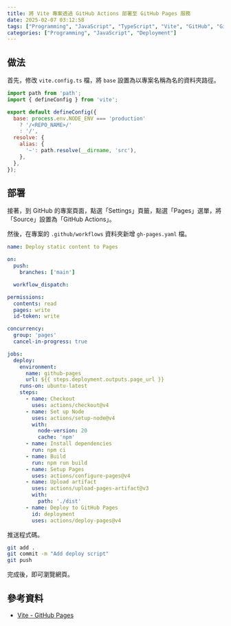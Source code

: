 ```yaml
---
title: 將 Vite 專案透過 GitHub Actions 部署至 GitHub Pages 服務
date: 2025-02-07 03:12:58
tags: ["Programming", "JavaScript", "TypeScript", "Vite", "GitHub", "GitHub Pages", "GitHub Actions"]
categories: ["Programming", "JavaScript", "Deployment"]
---
```


## 做法

首先，修改 `vite.config.ts` 檔，將 `base` 設置為以專案名稱為名的資料夾路徑。

```js
import path from 'path';
import { defineConfig } from 'vite';

export default defineConfig({
  base: process.env.NODE_ENV === 'production'
    ? '/<REPO_NAME>/'
    : '/',
  resolve: {
    alias: {
      '~': path.resolve(__dirname, 'src'),
    },
  },
});
```

## 部署

接著，到 GitHub 的專案頁面，點選「Settings」頁籤，點選「Pages」選單，將「Source」設置為「GitHub Actions」。

然後，在專案的 `.github/workflows` 資料夾新增 `gh-pages.yaml` 檔。

```yaml
name: Deploy static content to Pages

on:
  push:
    branches: ['main']

  workflow_dispatch:

permissions:
  contents: read
  pages: write
  id-token: write

concurrency:
  group: 'pages'
  cancel-in-progress: true

jobs:
  deploy:
    environment:
      name: github-pages
      url: ${{ steps.deployment.outputs.page_url }}
    runs-on: ubuntu-latest
    steps:
      - name: Checkout
        uses: actions/checkout@v4
      - name: Set up Node
        uses: actions/setup-node@v4
        with:
          node-version: 20
          cache: 'npm'
      - name: Install dependencies
        run: npm ci
      - name: Build
        run: npm run build
      - name: Setup Pages
        uses: actions/configure-pages@v4
      - name: Upload artifact
        uses: actions/upload-pages-artifact@v3
        with:
          path: './dist'
      - name: Deploy to GitHub Pages
        id: deployment
        uses: actions/deploy-pages@v4
```

推送程式碼。

```bash
git add .
git commit -m "Add deploy script"
git push
```

完成後，即可瀏覽網頁。

## 參考資料

- [Vite - GitHub Pages](https://vitejs.dev/guide/static-deploy.html#github-pages)
